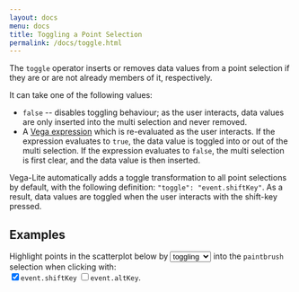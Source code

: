 ```yaml
---
layout: docs
menu: docs
title: Toggling a Point Selection
permalink: /docs/toggle.html
---
```


The `toggle` operator inserts or removes data values from a point selection if they are or are not already members of it, respectively.

It can take one of the following values:

- `false` -- disables toggling behaviour; as the user interacts, data values are only inserted into the multi selection and never removed.
- A [Vega expression](https://vega.github.io/vega/docs/expressions/) which is re-evaluated as the user interacts. If the expression evaluates to `true`, the data value is toggled into or out of the multi selection. If the expression evaluates to `false`, the multi selection is first clear, and the data value is then inserted.

Vega-Lite automatically adds a toggle transformation to all point selections by default, with the following definition: `"toggle": "event.shiftKey"`. As a result, data values are toggled when the user interacts with the shift-key pressed.

## Examples

Highlight points in the scatterplot below by <select name="toggle" onchange="buildToggle(true)"><option value="toggle">toggling</option><option value="insert">inserting</option></select> into the `paintbrush` selection when clicking<span id="toggle-expl"> with: <br> <label onclick="buildToggle()"><input type="checkbox" name="toggle" value="shiftKey" checked="checked" />`event.shiftKey`</label> <label onclick="buildToggle()"><input type="checkbox" name="toggle" value="altKey" />`event.altKey`</label></span>.

<div id="toggle" class="vl-example" data-name="selection_toggle_shiftKey"></div>

<script type="text/javascript">
function buildToggle(changeType) {
  const type = document.querySelector('select[name=toggle]');
  const expl = document.getElementById('toggle-expl');
  const inputs = document.querySelectorAll('input[name=toggle]');

  if (!changeType && !inputs[0].checked && !inputs[1].checked) {
    type.value = 'insert';
    changeType = true;
  }

  if (changeType) {
    if (type.value === 'toggle') {
      expl.style.display = 'inline';
      inputs[0].checked = true;
      inputs[1].checked = false;
    } else {
      expl.style.display = 'none';
      inputs[0].checked = inputs[1].checked = false;
    }
  }

  buildSpecOpts('toggle', 'selection_');
}
</script>
